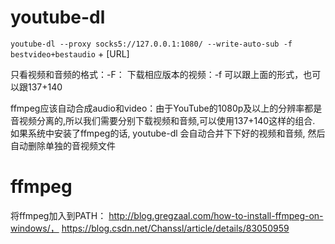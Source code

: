 # youtube-dl

`youtube-dl --proxy socks5://127.0.0.1:1080/ --write-auto-sub -f bestvideo+bestaudio` + [URL]

只看视频和音频的格式：-F：
下载相应版本的视频：-f 可以跟上面的形式，也可以跟137+140

ffmpeg应该自动合成audio和video：由于YouTube的1080p及以上的分辨率都是音视频分离的,所以我们需要分别下载视频和音频,可以使用137+140这样的组合. 如果系统中安装了ffmpeg的话, youtube-dl 会自动合并下下好的视频和音频, 然后自动删除单独的音视频文件

# ffmpeg

将ffmpeg加入到PATH： 
http://blog.gregzaal.com/how-to-install-ffmpeg-on-windows/，
https://blog.csdn.net/Chanssl/article/details/83050959
